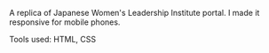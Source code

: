 A replica of Japanese Women's Leadership Institute portal. I made it responsive for mobile phones.

Tools used: HTML, CSS


